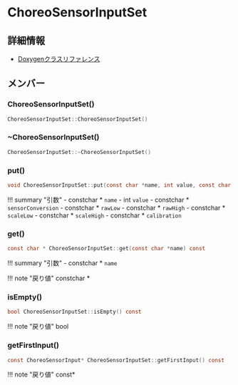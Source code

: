 # ChoreoSensorInputSet



## 詳細情報

- [Doxygenクラスリファレンス](https://lang-ship.com/reference/Arduino/1.8.9/class_choreo_sensor_input_set.html)

## メンバー

### ChoreoSensorInputSet()



```c
ChoreoSensorInputSet::ChoreoSensorInputSet()
```



### ~ChoreoSensorInputSet()



```c
ChoreoSensorInputSet::~ChoreoSensorInputSet()
```



### put()



```c
void ChoreoSensorInputSet::put(const char *name, int value, const char *sensorConversion, const char *rawLow, const char *rawHigh, const char *scaleLow, const char *scaleHigh, const char *calibration)
```

!!! summary "引数"
	- constchar * `name` 
	- int `value` 
	- constchar * `sensorConversion` 
	- constchar * `rawLow` 
	- constchar * `rawHigh` 
	- constchar * `scaleLow` 
	- constchar * `scaleHigh` 
	- constchar * `calibration` 



### get()



```c
const char * ChoreoSensorInputSet::get(const char *name) const
```

!!! summary "引数"
	- constchar * `name` 

!!! note "戻り値"
	constchar *



### isEmpty()



```c
bool ChoreoSensorInputSet::isEmpty() const
```

!!! note "戻り値"
	bool



### getFirstInput()



```c
const ChoreoSensorInput* ChoreoSensorInputSet::getFirstInput() const
```

!!! note "戻り値"
	const*



